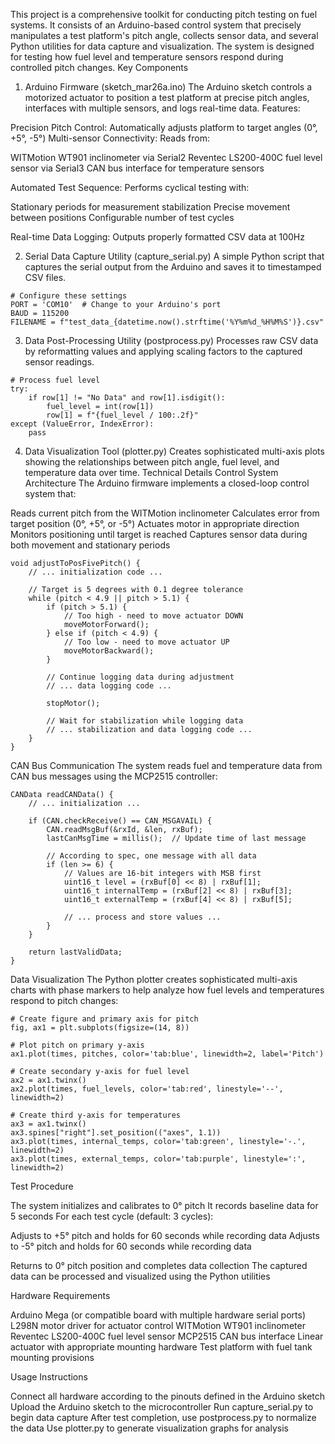 This project is a comprehensive toolkit for conducting pitch testing on fuel systems. It consists of an Arduino-based control system that precisely manipulates a test platform's pitch angle, collects sensor data, and several Python utilities for data capture and visualization. The system is designed for testing how fuel level and temperature sensors respond during controlled pitch changes.
Key Components
1. Arduino Firmware (sketch_mar26a.ino)
The Arduino sketch controls a motorized actuator to position a test platform at precise pitch angles, interfaces with multiple sensors, and logs real-time data.
Features:

Precision Pitch Control: Automatically adjusts platform to target angles (0°, +5°, -5°)
Multi-sensor Connectivity: Reads from:

WITMotion WT901 inclinometer via Serial2
Reventec LS200-400C fuel level sensor via Serial3
CAN bus interface for temperature sensors


Automated Test Sequence: Performs cyclical testing with:

Stationary periods for measurement stabilization
Precise movement between positions
Configurable number of test cycles


Real-time Data Logging: Outputs properly formatted CSV data at 100Hz

2. Serial Data Capture Utility (capture_serial.py)
A simple Python script that captures the serial output from the Arduino and saves it to timestamped CSV files.

```
# Configure these settings
PORT = 'COM10'  # Change to your Arduino's port
BAUD = 115200
FILENAME = f"test_data_{datetime.now().strftime('%Y%m%d_%H%M%S')}.csv"
```

3. Data Post-Processing Utility (postprocess.py)
Processes raw CSV data by reformatting values and applying scaling factors to the captured sensor readings.

```
# Process fuel level
try:
    if row[1] != "No Data" and row[1].isdigit():
        fuel_level = int(row[1])
        row[1] = f"{fuel_level / 100:.2f}"
except (ValueError, IndexError):
    pass
```

4. Data Visualization Tool (plotter.py)
Creates sophisticated multi-axis plots showing the relationships between pitch angle, fuel level, and temperature data over time.
Technical Details
Control System Architecture
The Arduino firmware implements a closed-loop control system that:

Reads current pitch from the WITMotion inclinometer
Calculates error from target position (0°, +5°, or -5°)
Actuates motor in appropriate direction
Monitors positioning until target is reached
Captures sensor data during both movement and stationary periods

```
void adjustToPosFivePitch() {
    // ... initialization code ...
    
    // Target is 5 degrees with 0.1 degree tolerance
    while (pitch < 4.9 || pitch > 5.1) {  
        if (pitch > 5.1) {
            // Too high - need to move actuator DOWN
            moveMotorForward();
        } else if (pitch < 4.9) {
            // Too low - need to move actuator UP
            moveMotorBackward();
        }
        
        // Continue logging data during adjustment
        // ... data logging code ...
        
        stopMotor();
        
        // Wait for stabilization while logging data
        // ... stabilization and data logging code ...
    }
}
```

CAN Bus Communication
The system reads fuel and temperature data from CAN bus messages using the MCP2515 controller:

```
CANData readCANData() {
    // ... initialization ...
    
    if (CAN.checkReceive() == CAN_MSGAVAIL) {
        CAN.readMsgBuf(&rxId, &len, rxBuf);
        lastCanMsgTime = millis();  // Update time of last message
        
        // According to spec, one message with all data
        if (len >= 6) {
            // Values are 16-bit integers with MSB first
            uint16_t level = (rxBuf[0] << 8) | rxBuf[1];
            uint16_t internalTemp = (rxBuf[2] << 8) | rxBuf[3];
            uint16_t externalTemp = (rxBuf[4] << 8) | rxBuf[5];
            
            // ... process and store values ...
        }
    }
    
    return lastValidData;
}
```

Data Visualization
The Python plotter creates sophisticated multi-axis charts with phase markers to help analyze how fuel levels and temperatures respond to pitch changes:

```
# Create figure and primary axis for pitch
fig, ax1 = plt.subplots(figsize=(14, 8))

# Plot pitch on primary y-axis
ax1.plot(times, pitches, color='tab:blue', linewidth=2, label='Pitch')

# Create secondary y-axis for fuel level
ax2 = ax1.twinx()
ax2.plot(times, fuel_levels, color='tab:red', linestyle='--', linewidth=2)

# Create third y-axis for temperatures
ax3 = ax1.twinx()
ax3.spines["right"].set_position(("axes", 1.1))
ax3.plot(times, internal_temps, color='tab:green', linestyle='-.', linewidth=2)
ax3.plot(times, external_temps, color='tab:purple', linestyle=':', linewidth=2)
```

Test Procedure

The system initializes and calibrates to 0° pitch
It records baseline data for 5 seconds
For each test cycle (default: 3 cycles):

Adjusts to +5° pitch and holds for 60 seconds while recording data
Adjusts to -5° pitch and holds for 60 seconds while recording data


Returns to 0° pitch position and completes data collection
The captured data can be processed and visualized using the Python utilities

Hardware Requirements

Arduino Mega (or compatible board with multiple hardware serial ports)
L298N motor driver for actuator control
WITMotion WT901 inclinometer
Reventec LS200-400C fuel level sensor
MCP2515 CAN bus interface
Linear actuator with appropriate mounting hardware
Test platform with fuel tank mounting provisions

Usage Instructions

Connect all hardware according to the pinouts defined in the Arduino sketch
Upload the Arduino sketch to the microcontroller
Run capture_serial.py to begin data capture
After test completion, use postprocess.py to normalize the data
Use plotter.py to generate visualization graphs for analysis
